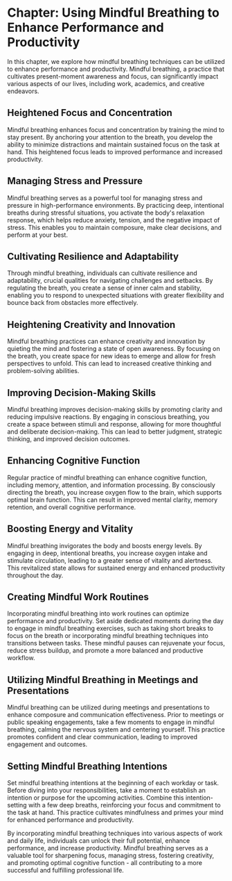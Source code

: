 Chapter: Using Mindful Breathing to Enhance Performance and Productivity
========================================================================

In this chapter, we explore how mindful breathing techniques can be utilized to enhance performance and productivity. Mindful breathing, a practice that cultivates present-moment awareness and focus, can significantly impact various aspects of our lives, including work, academics, and creative endeavors.

Heightened Focus and Concentration
----------------------------------

Mindful breathing enhances focus and concentration by training the mind to stay present. By anchoring your attention to the breath, you develop the ability to minimize distractions and maintain sustained focus on the task at hand. This heightened focus leads to improved performance and increased productivity.

Managing Stress and Pressure
----------------------------

Mindful breathing serves as a powerful tool for managing stress and pressure in high-performance environments. By practicing deep, intentional breaths during stressful situations, you activate the body's relaxation response, which helps reduce anxiety, tension, and the negative impact of stress. This enables you to maintain composure, make clear decisions, and perform at your best.

Cultivating Resilience and Adaptability
---------------------------------------

Through mindful breathing, individuals can cultivate resilience and adaptability, crucial qualities for navigating challenges and setbacks. By regulating the breath, you create a sense of inner calm and stability, enabling you to respond to unexpected situations with greater flexibility and bounce back from obstacles more effectively.

Heightening Creativity and Innovation
-------------------------------------

Mindful breathing practices can enhance creativity and innovation by quieting the mind and fostering a state of open awareness. By focusing on the breath, you create space for new ideas to emerge and allow for fresh perspectives to unfold. This can lead to increased creative thinking and problem-solving abilities.

Improving Decision-Making Skills
--------------------------------

Mindful breathing improves decision-making skills by promoting clarity and reducing impulsive reactions. By engaging in conscious breathing, you create a space between stimuli and response, allowing for more thoughtful and deliberate decision-making. This can lead to better judgment, strategic thinking, and improved decision outcomes.

Enhancing Cognitive Function
----------------------------

Regular practice of mindful breathing can enhance cognitive function, including memory, attention, and information processing. By consciously directing the breath, you increase oxygen flow to the brain, which supports optimal brain function. This can result in improved mental clarity, memory retention, and overall cognitive performance.

Boosting Energy and Vitality
----------------------------

Mindful breathing invigorates the body and boosts energy levels. By engaging in deep, intentional breaths, you increase oxygen intake and stimulate circulation, leading to a greater sense of vitality and alertness. This revitalized state allows for sustained energy and enhanced productivity throughout the day.

Creating Mindful Work Routines
------------------------------

Incorporating mindful breathing into work routines can optimize performance and productivity. Set aside dedicated moments during the day to engage in mindful breathing exercises, such as taking short breaks to focus on the breath or incorporating mindful breathing techniques into transitions between tasks. These mindful pauses can rejuvenate your focus, reduce stress buildup, and promote a more balanced and productive workflow.

Utilizing Mindful Breathing in Meetings and Presentations
---------------------------------------------------------

Mindful breathing can be utilized during meetings and presentations to enhance composure and communication effectiveness. Prior to meetings or public speaking engagements, take a few moments to engage in mindful breathing, calming the nervous system and centering yourself. This practice promotes confident and clear communication, leading to improved engagement and outcomes.

Setting Mindful Breathing Intentions
------------------------------------

Set mindful breathing intentions at the beginning of each workday or task. Before diving into your responsibilities, take a moment to establish an intention or purpose for the upcoming activities. Combine this intention-setting with a few deep breaths, reinforcing your focus and commitment to the task at hand. This practice cultivates mindfulness and primes your mind for enhanced performance and productivity.

By incorporating mindful breathing techniques into various aspects of work and daily life, individuals can unlock their full potential, enhance performance, and increase productivity. Mindful breathing serves as a valuable tool for sharpening focus, managing stress, fostering creativity, and promoting optimal cognitive function - all contributing to a more successful and fulfilling professional life.
